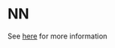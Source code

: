 # NN
See [here](https://github.com/carefree0910/MachineLearning/blob/master/NN/README.md) for more information
